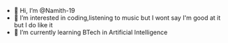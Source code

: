 - 👋 Hi, I’m @Namith-19
- 👀 I’m interested in coding,listening to music but I wont say I'm good at it but I do like it
- 🌱 I’m currently learning BTech in Artificial Intelligence
<!-- - 💞️ I’m looking to collaborate on ...
- 📫 How to reach me... -->
<!---
Namith-19/Namith-19 is a ✨ special ✨ repository because its `README.md` (this file) appears on your GitHub profile.
You can click the Preview link to take a look at your changes.
--->
